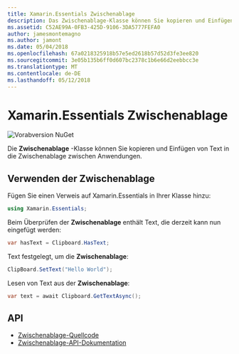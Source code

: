 ```yaml
---
title: Xamarin.Essentials Zwischenablage
description: Das Zwischenablage-Klasse können Sie kopieren und Einfügen von Text in die Zwischenablage zwischen Anwendungen.
ms.assetid: C52AE99A-0FB3-425D-9106-3DA5777FEFA0
author: jamesmontemagno
ms.author: jamont
ms.date: 05/04/2018
ms.openlocfilehash: 67a0218325918b57e5ed2618b57d52d3fe3ee820
ms.sourcegitcommit: 3e05b135b6ff0d607bc2378c1b6e66d2eebbcc3e
ms.translationtype: MT
ms.contentlocale: de-DE
ms.lasthandoff: 05/12/2018
---
```

# <a name="xamarinessentials-clipboard"></a>Xamarin.Essentials Zwischenablage

![Vorabversion NuGet](~/media/shared/pre-release.png)

Die **Zwischenablage** -Klasse können Sie kopieren und Einfügen von Text in die Zwischenablage zwischen Anwendungen.

## <a name="using-clipboard"></a>Verwenden der Zwischenablage

Fügen Sie einen Verweis auf Xamarin.Essentials in Ihrer Klasse hinzu:

```csharp
using Xamarin.Essentials;
```

Beim Überprüfen der **Zwischenablage** enthält Text, die derzeit kann nun eingefügt werden:

```csharp
var hasText = Clipboard.HasText;
```

Text festgelegt, um die **Zwischenablage**:

```csharp
ClipBoard.SetText("Hello World");
```

Lesen von Text aus der **Zwischenablage**:

```csharp
var text = await Clipboard.GetTextAsync();
```

## <a name="api"></a>API

- [Zwischenablage-Quellcode](https://github.com/xamarin/Essentials/tree/master/Xamarin.Essentials/Clipboard)
- [Zwischenablage-API-Dokumentation](xref:Xamarin.Essentials.Clipboard)
